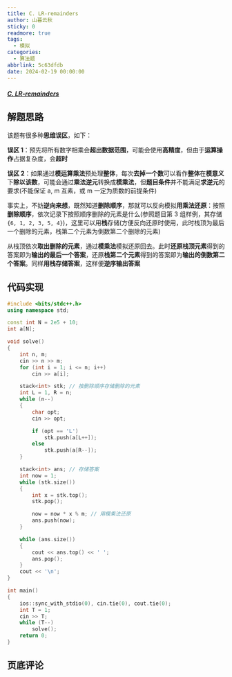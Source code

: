 ```yaml
---
title: C. LR-remainders
author: 山暮云秋
sticky: 0
readmore: true
tags:
  - 模拟
categories:
  - 算法题
abbrlink: 5c63dfdb
date: 2024-02-19 00:00:00
---
```


##### [C. LR-remainders](https://codeforces.com/contest/1932/problem/C)

<!-- more -->

## 解题思路

该题有很多种**思维误区**，如下：

**误区 1**：预先将所有数字相乘会**超出数据范围**，可能会使用**高精度**，但由于**运算操作**占据复杂度，会**超时**

**误区 2**：如果通过**模运算乘法**预处理**整体**，每次**去掉一个数**可以看作**整体**在**模意义**下**除以该数**，可能会通过**乘法逆元**转换成**模乘法**，但**题目条件**并不能满足**求逆元**的要求(不能保证 a, m 互素，或 m 一定为质数的前提条件)

事实上，不妨**逆向来想**，既然知道**删除顺序**，那就可以反向模拟**用乘法还原**：按照**删除顺序**，依次记录下按照顺序删除的元素是什么(参照题目第 3 组样例，其存储`{6, 1, 2, 3, 5, 4}`)，这里可以用**栈**存储(方便反向还原时使用，此时栈顶为最后一个删除的元素，栈第二个元素为倒数第二个删除的元素)

从栈顶依次**取出删除的元素**，通过**模乘法**模拟还原回去。此时**还原栈顶元素**得到的答案即为**输出的最后一个答案**，还原**栈第二个元素**得到的答案即为**输出的倒数第二个答案**。同样**用栈存储答案**，这样便**逆序输出答案**

## 代码实现

```cpp
#include <bits/stdc++.h>
using namespace std;

const int N = 2e5 + 10;
int a[N];

void solve()
{
    int n, m;
    cin >> n >> m;
    for (int i = 1; i <= n; i++)
        cin >> a[i];

    stack<int> stk; // 按删除顺序存储删除的元素
    int L = 1, R = n;
    while (n--)
    {
        char opt;
        cin >> opt;

        if (opt == 'L')
            stk.push(a[L++]);
        else
            stk.push(a[R--]);
    }

    stack<int> ans; // 存储答案
    int now = 1;
    while (stk.size())
    {
        int x = stk.top();
        stk.pop();

        now = now * x % m; // 用模乘法还原
        ans.push(now);
    }

    while (ans.size())
    {
        cout << ans.top() << ' ';
        ans.pop();
    }
    cout << '\n';
}

int main()
{
    ios::sync_with_stdio(0), cin.tie(0), cout.tie(0);
    int T = 1;
    cin >> T;
    while (T--)
        solve();
    return 0;
}
```

## 页底评论
